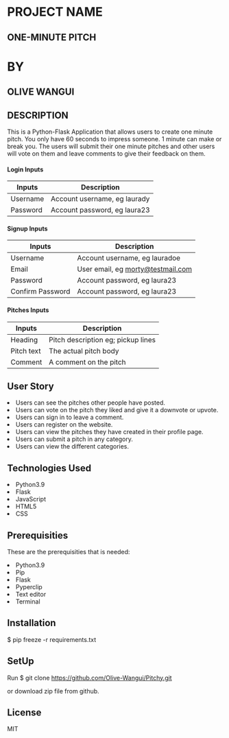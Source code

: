 # PROJECT NAME
## ONE-MINUTE PITCH

# BY
## OLIVE WANGUI

## DESCRIPTION
This is a Python-Flask Application that allows users to create one minute pitch. You only have 60 seconds to impress someone. 1 minute can make or break you. The users will submit their one minute pitches and other users will vote on them and leave comments to give their feedback on them.

#### Login Inputs
| Inputs     |       Description  |
|------------|--------------------|
| Username   | Account username, eg laurady|
| Password   | Account password, eg laura23|

#### Signup Inputs
|  Inputs    |       Description      |
|------------|------------------------|
| Username   | Account username, eg lauradoe|
| Email      |User email, eg morty@testmail.com|
| Password   |  Account password, eg laura23  |
|Confirm Password| Account password, eg laura23|

#### Pitches Inputs
|   Inputs   |    Description      |
|------------|---------------------|
| Heading   |Pitch description eg; pickup lines|
| Pitch text |  The actual pitch body |
| Comment    | A comment on the pitch  |

## User Story
<li> Users can see the pitches other people have posted.
<li> Users can vote on the pitch they liked and give it a downvote or upvote.
<li> Users can sign in to leave a comment.
<li> Users can register on the website.
<li> Users can view the pitches they have created in their profile page.
<li> Users can submit a pitch in any category.
<li> Users can view the different categories.

## Technologies Used
<li> Python3.9
<li> Flask
<li> JavaScript
<li> HTML5
<li> CSS

## Prerequisities
These are the prerequisities that is needed:
  <li> Python3.9
  <li> Pip
  <li> Flask
  <li> Pyperclip
  <li> Text editor
  <li> Terminal

  ## Installation

  $ pip freeze -r requirements.txt

  ## SetUp
  Run $ git clone https://github.com/Olive-Wangui/Pitchy.git

  or download zip file from github.

  ## License
  MIT
